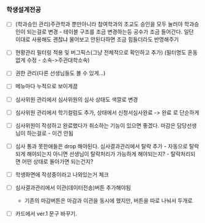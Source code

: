 ### 학생설계전공

- [ ] (학과승인 관리)주관학과 뿐만아니라 참여학과의 조교도 승인을 모두 눌러야 학과승인이 되는걸로 변경
      - 테이블 구조를 조금 변경하는등 공수가 조금 들어간다. 일단 이대로 사용해도 괜찮냐 물어보고 안된다하면 조금 힘들더라도 반영해주기
- [ ] 현황관리 필터링 적용 및 버그픽스(그냥 전체적으로 확인하고 추가)
  (필터명도 혼동없게 수정 - 소속->주관대학소속)
- [ ] 권한 관리(다른 선생님들도 볼 수 있게...)
- [ ] 메뉴마다 누적으로 보이게끔
- [ ] 심사위원 관리에서 심사위원의 심사 상태도 색깔로 변경
- [ ] 심사위원 관리에서 학기컬럼도 추가, 상태에서 신청서심사완료 -> 완료 로 단순하게
- [ ] 심사위원이 작성하고 완료했다가 취소하는 기능이 있으면 좋겠다. 마감은 담당선생님이 하는걸로 - 이건 안됨
- [ ] 심사 통과 못한애들은 drop 해야된다. 심사결과관리에서 탈락 추가
      - 자동으로 탈락되게 해야되는지 아니면 선생님이 탈락처리가 가능하게 해야되는지?
      - 탈락처리되면 어떤 상태로 돌아가면 되는건지?
- [ ] 학생화면에 작성중이라고 나와있는거 체크
- [ ] 심사결과관리에서 이관(데이터전송)버튼 추가해야됨
	- 기존의 마감버튼은 마감과 이관을 동시에 했지만, 버튼을 따로 나눠서 두개로 
- [ ] 카드에서 ver.1 문구 바꾸기. 
      
      
    